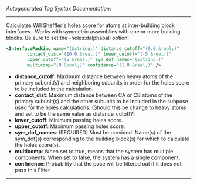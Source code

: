 <!-- THIS IS AN AUTOGENERATED FILE: Don't edit it directly, instead change the schema definition in the code itself. -->

_Autogenerated Tag Syntax Documentation:_

---
Calculates Will Sheffler's holes score for atoms at inter-building block interfaces.. Works with symmetric assemblies with one or more building blocks. Be sure to set the -holes:dalphaball option!

```xml
<InterfacePacking name="(&string;)" distance_cutoff="(9.0 &real;)"
        contact_dist="(10.0 &real;)" lower_cutoff="(-5 &real;)"
        upper_cutoff="(5 &real;)" sym_dof_names="(&string;)"
        multicomp="(0 &bool;)" confidence="(1.0 &real;)" />
```

-   **distance_cutoff**: Maximum distance between heavy atoms of the primary subunit(s) and neighboring subunits in order for the holes score to be included in the calculation.
-   **contact_dist**: Maximum distance between CA or CB atoms of the primary subunit(s) and the other subunits to be included in the subpose used for the holes calculations. (Should this be change to heavy atoms and set to be the same value as distance_cutoff?)
-   **lower_cutoff**: Minimum passing holes score.
-   **upper_cutoff**: Maximum passing holes score.
-   **sym_dof_names**: (REQUIRED) Must be provided. Name(s) of the sym_dof(s) corresponding to the building block(s) for which to calculate the holes score(s).
-   **multicomp**: When set to true, means that the system has multiple components. When set to false, the system has a single component.
-   **confidence**: Probability that the pose will be filtered out if it does not pass this Filter

---
